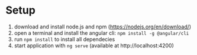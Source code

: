 # Setup
1. download and install node.js and npm (https://nodejs.org/en/download/)
2. open a terminal and install the angular cli: `npm install -g @angular/cli`
3. run `npm install` to install all dependecies
4. start application with `ng serve` (available at http://localhost:4200)
